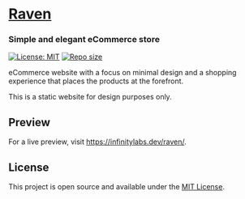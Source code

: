 # [Raven](https://www.infinitylabs.dev/raven/)
### Simple and elegant eCommerce store
[![License: MIT](https://img.shields.io/badge/License-MIT-blue.svg)](https://opensource.org/licenses/MIT) [![Repo size](https://img.shields.io/github/repo-size/arlenegrace/raven)](https://github.com/arlenegrace/raven)

eCommerce website with a focus on minimal design and a shopping experience that places the products at the forefront. 

This is a static website for design purposes only.


## Preview
For a live preview, visit https://infinitylabs.dev/raven/.


## License
This project is open source and available under the [MIT License](LICENSE).
